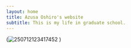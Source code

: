 ```yaml
---
layout: home
title: Azusa Oshiro's website
subtitle: This is my life in graduate school.
---
```

(![250712123417452](https://github.com/user-attachments/assets/08dfc14f-5d19-41dd-9523-2e2645fc9af9)
)
